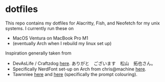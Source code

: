 # dotfiles
This repo contains my dotfiles for Alacritty, Fish, and Neofetch for my unix systems.
I currently run these on 

- MacOS Ventura on MacBook Pro M1
- (eventually Arch when I rebuild my linux set up)

Inspiration generally taken from 
- DevAsLife / Craftzdog [here](https://github.com/craftzdog/dotfiles-public). ありがと　ございます　松山　拓也さん。
- Specifically NerdFont set-up on Arch from chris@machine [here](https://youtu.be/fR4ThXzhQYI).
- Tawnniee [here](https://www.twitch.tv/tawnniee) and [here](https://github.com/twny) (specifically the prompt colouring).
